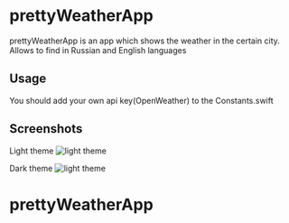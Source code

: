 # prettyWeatherApp

prettyWeatherApp is an app which shows the weather in the certain city. Allows to find in Russian and English languages

## Usage
You should add your own api key(OpenWeather) to the Constants.swift

## Screenshots

Light theme
![light theme](https://i.imgur.com/stxY5Zy.png)

Dark theme
![light theme](https://i.imgur.com/4ZbgWqU.png)
# prettyWeatherApp
